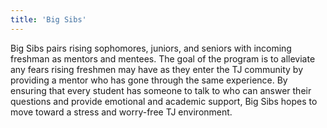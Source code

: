 ```yaml
---
title: 'Big Sibs'
---
```

Big Sibs pairs rising sophomores, juniors, and seniors with incoming freshman as mentors and mentees. The goal of the program is to alleviate any fears rising freshmen may have as they enter the TJ community by providing a mentor who has gone through the same experience. By ensuring that every student has someone to talk to who can answer their questions and provide emotional and academic support, Big Sibs hopes to move toward a stress and worry-free TJ environment.

